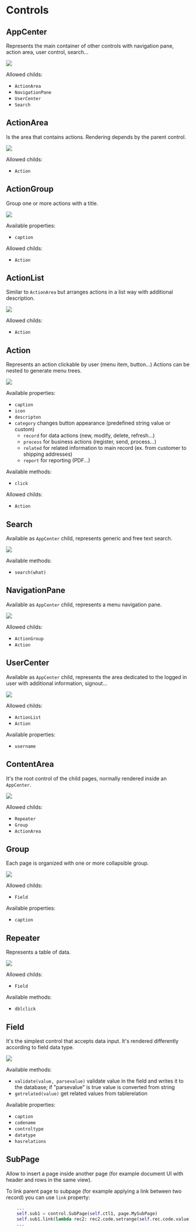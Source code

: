 # Controls

## AppCenter
Represents the main container of other controls with navigation pane, action area, user control, search...

![](img/ctl_appcenter.png)

Allowed childs:
* `ActionArea`
* `NavigationPane`
* `UserCenter`
* `Search`

## ActionArea
Is the area that contains actions. Rendering depends by the parent control.

![](img/ctl_actarea.png)

Allowed childs:
* `Action`

## ActionGroup
Group one or more actions with a title.

![](img/ctl_actgroup.png)

Available properties:
* `caption`

Allowed childs:
* `Action`

## ActionList
Similar to `ActionArea` but arranges actions in a list way with additional description.

![](img/ctl_actlist.png)

Allowed childs:
* `Action`

## Action
Represents an action clickable by user (menu item, button...)
Actions can be nested to generate menu trees.

![](img/ctl_action.png)

Available properties:
* `caption`
* `icon`
* `descripton` 
* `category` changes button appearance (predefined string value or custom)
  * `record` for data  actions (new, modify, delete, refresh...)
  * `process` for business actions (register, send, process...)
  * `related` for related information to main record (ex. from customer to shipping addresses)
  * `report` for reporting (PDF...)

Available methods:
* `click`

Allowed childs:
* `Action`

## Search
Available as `AppCenter` child, represents generic and free text search.

![](img/ctl_search.png)

Available methods:
* `search(what)`

## NavigationPane
Available as `AppCenter` child, represents a menu navigation pane.

![](img/ctl_navpane.png)

Allowed childs:
* `ActionGroup`
* `Action`

## UserCenter
Available as `AppCenter` child, represents the area dedicated to the logged in user with additional information, signout...

![](img/ctl_userctl.png)

Allowed childs:
* `ActionList`
* `Action`

Available properties:
* `username`

## ContentArea
It's the root control of the child pages, normally rendered inside an `AppCenter`.

![](img/ctl_contarea.png)

Allowed childs:
* `Repeater`
* `Group`
* `ActionArea`

## Group
Each page is organized with one or more collapsible group.

![](img/ctl_group.png)

Allowed childs:
* `Field`

Available properties:
* `caption`

## Repeater
Represents a table of data.

![](img/ctl_repeater.png)

Allowed childs:
* `Field`

Available methods:
* `dblclick`

## Field
It's the simplest control that accepts data input. It's rendered differently according to field data type.

![](img/ctl_field.png)

Available methods:
* `validate(value, parsevalue)` validate value in the field and writes it to the database; if "parsevalue" is true value is converted from string
* `getrelated(value)` get related values from tablerelation

Available properties:
* `caption`
* `codename`
* `controltype`
* `datatype`
* `hasrelations`

## SubPage
Allow to insert a page inside another page (for example document UI
with header and rows in the same view).

To link parent page to subpage (for example applying a link
between two record) you can use `link` property:

```python
    ...
    self.sub1 = control.SubPage(self.ctl1, page.MySubPage)
    self.sub1.link(lambda rec2: rec2.code.setrange(self.rec.code.value))
    ...
```

